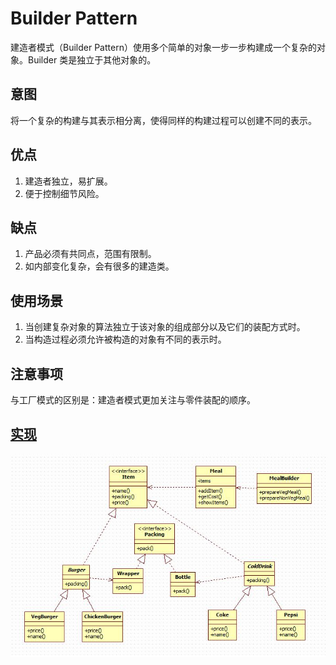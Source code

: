 # Builder Pattern

建造者模式（Builder Pattern）使用多个简单的对象一步一步构建成一个复杂的对象。Builder 类是独立于其他对象的。

## 意图

将一个复杂的构建与其表示相分离，使得同样的构建过程可以创建不同的表示。

## 优点

1. 建造者独立，易扩展。 
2. 便于控制细节风险。

## 缺点

1. 产品必须有共同点，范围有限制。
2. 如内部变化复杂，会有很多的建造类。

## 使用场景

1. 当创建复杂对象的算法独立于该对象的组成部分以及它们的装配方式时。
2. 当构造过程必须允许被构造的对象有不同的表示时。

## 注意事项

与工厂模式的区别是：建造者模式更加关注与零件装配的顺序。

## [实现](https://github.com/shiyangqin/Qinsy/tree/master/DesignPatterns/BuilderPattern)

<img src="img/BuilderPattern.jpg" width=700 />
